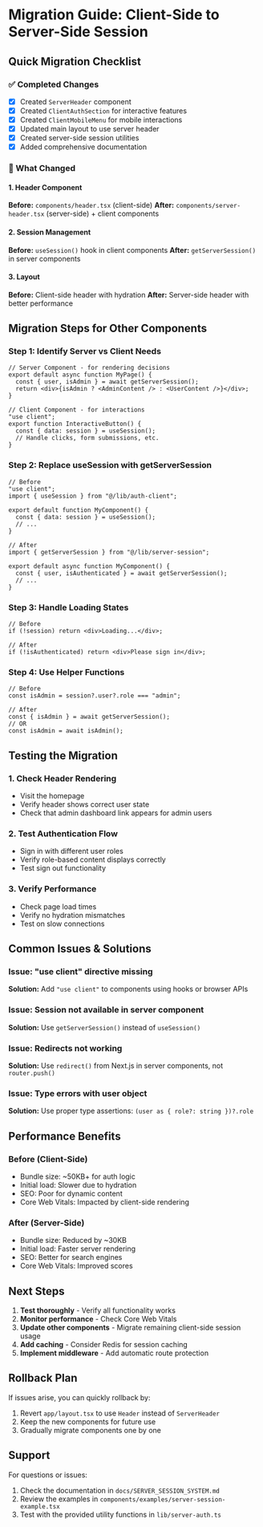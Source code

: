 # Migration Guide: Client-Side to Server-Side Session

## Quick Migration Checklist

### ✅ Completed Changes
- [x] Created `ServerHeader` component
- [x] Created `ClientAuthSection` for interactive features
- [x] Created `ClientMobileMenu` for mobile interactions
- [x] Updated main layout to use server header
- [x] Created server-side session utilities
- [x] Added comprehensive documentation

### 🔄 What Changed

#### 1. Header Component
**Before:** `components/header.tsx` (client-side)
**After:** `components/server-header.tsx` (server-side) + client components

#### 2. Session Management
**Before:** `useSession()` hook in client components
**After:** `getServerSession()` in server components

#### 3. Layout
**Before:** Client-side header with hydration
**After:** Server-side header with better performance

## Migration Steps for Other Components

### Step 1: Identify Server vs Client Needs
```tsx
// Server Component - for rendering decisions
export default async function MyPage() {
  const { user, isAdmin } = await getServerSession();
  return <div>{isAdmin ? <AdminContent /> : <UserContent />}</div>;
}

// Client Component - for interactions
"use client";
export function InteractiveButton() {
  const { data: session } = useSession();
  // Handle clicks, form submissions, etc.
}
```

### Step 2: Replace useSession with getServerSession
```tsx
// Before
"use client";
import { useSession } from "@/lib/auth-client";

export default function MyComponent() {
  const { data: session } = useSession();
  // ...
}

// After
import { getServerSession } from "@/lib/server-session";

export default async function MyComponent() {
  const { user, isAuthenticated } = await getServerSession();
  // ...
}
```

### Step 3: Handle Loading States
```tsx
// Before
if (!session) return <div>Loading...</div>;

// After
if (!isAuthenticated) return <div>Please sign in</div>;
```

### Step 4: Use Helper Functions
```tsx
// Before
const isAdmin = session?.user?.role === "admin";

// After
const { isAdmin } = await getServerSession();
// OR
const isAdmin = await isAdmin();
```

## Testing the Migration

### 1. Check Header Rendering
- Visit the homepage
- Verify header shows correct user state
- Check that admin dashboard link appears for admin users

### 2. Test Authentication Flow
- Sign in with different user roles
- Verify role-based content displays correctly
- Test sign out functionality

### 3. Verify Performance
- Check page load times
- Verify no hydration mismatches
- Test on slow connections

## Common Issues & Solutions

### Issue: "use client" directive missing
**Solution:** Add `"use client"` to components using hooks or browser APIs

### Issue: Session not available in server component
**Solution:** Use `getServerSession()` instead of `useSession()`

### Issue: Redirects not working
**Solution:** Use `redirect()` from Next.js in server components, not `router.push()`

### Issue: Type errors with user object
**Solution:** Use proper type assertions: `(user as { role?: string })?.role`

## Performance Benefits

### Before (Client-Side)
- Bundle size: ~50KB+ for auth logic
- Initial load: Slower due to hydration
- SEO: Poor for dynamic content
- Core Web Vitals: Impacted by client-side rendering

### After (Server-Side)
- Bundle size: Reduced by ~30KB
- Initial load: Faster server rendering
- SEO: Better for search engines
- Core Web Vitals: Improved scores

## Next Steps

1. **Test thoroughly** - Verify all functionality works
2. **Monitor performance** - Check Core Web Vitals
3. **Update other components** - Migrate remaining client-side session usage
4. **Add caching** - Consider Redis for session caching
5. **Implement middleware** - Add automatic route protection

## Rollback Plan

If issues arise, you can quickly rollback by:

1. Revert `app/layout.tsx` to use `Header` instead of `ServerHeader`
2. Keep the new components for future use
3. Gradually migrate components one by one

## Support

For questions or issues:
1. Check the documentation in `docs/SERVER_SESSION_SYSTEM.md`
2. Review the examples in `components/examples/server-session-example.tsx`
3. Test with the provided utility functions in `lib/server-auth.ts`

